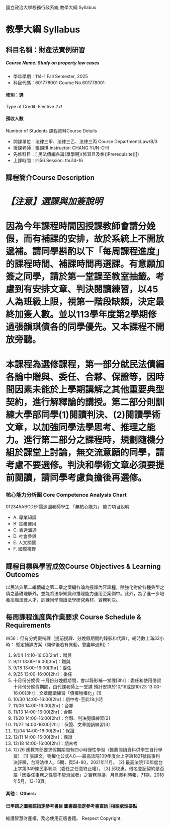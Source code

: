國立政治大學校務行政系統 教學大綱 Syllabus
# 教學大綱 Syllabus
##  科目名稱：財產法實例研習 
#####  Course Name: Study on property law cases
  * 學年學期：114-1 Fall Semester, 2025 
  * 科目代碼：601778001 Course No.601778001
#### 修別：選
Type of Credit: Elective 
_2.0_
#### 預收人數
Number of Students
課程資料Course Details
  * 開課單位：法律三甲、法律三乙、法律三丙 Course Department:Law/B/3 
  * 授課老師：張韻琪 Instructor: CHANG YUN-CHI 
  * 先修科目：[ 民法債編各論(單學期)(修習且及格)]Prerequisite([])
  * 上課時間：四56 Session: thu14-16
##  課程簡介Course Description
# _【注意】選課與加簽說明_
# 因為今年課程時間因授課教師會請分娩假，而有補課的安排，故於系統上不開放遞補。請同學斟酌以下「每周課程進度」的課程時間、補課時間再選課。有意願加簽之同學，請於第一堂課至教室抽籤。考慮到有安排文章、判決閱讀練習，以45人為班級上限，視第一階段缺額，決定最終加簽人數。並以113學年度第2學期修過張韻琪債各的同學優先。又本課程不開放旁聽。
# 本課程為選修課程，第一部分就民法債編各論中贈與、委任、合夥、保證等，因時間因素未能於上學期講解之其他重要典型契約，進行解釋論的講授。第二部分則訓練大學部同學(1)閱讀判決、(2)閱讀學術文章，以加強同學法學思考、推理之能力。進行第二部分之課程時，規劃隨機分組於課堂上討論，無交流意願的同學，請考慮不要選修。判決和學術文章必須要提前閱讀，請同學考慮負擔後再選修。
###  核心能力分析圖 Core Competence Analysis Chart
012345ABCDEF雷達圖老師學生
「無核心能力」 
能力項目說明
  * A. 專業知識
  * B. 實務運用
  * C. 表達溝通
  * D. 社會參與
  * E. 人文關懷
  * F. 國際視野
##  課程目標與學習成效Course Objectives & Learning Outcomes 
以民法典第二編債編之第二章之債編各論為授課內容課程，除強化對於各種典型之債之基礎理解外，並能將法學知識和推理能力運用至案例中。此外，為了進一步培養高階法律人才，訓練同學閱讀法學研究素材、實務判決。
##  每周課程進度與作業要求 Course Schedule & Requirements
四56：但有分娩假補課（提前授課、分娩假期間的錄影和代課），總時數上滿32小時：
暫定補課方案（開學後若有異動，會盡早通知）：
  1. 9/04 14:10-16:00[2hr]：贈與
  2. 9/11 13:00-16:00[3hr]：贈與
  3. 9/18 13:00-16:00[3hr]：委任
  4. 9/25 13:00-16:00[2hr]：委任
  5. 十月份分娩假
十月份分娩假期間，會以錄影補一堂課[3hr]：委任和使用借貸
十月份分娩假期間，由代課老師上一堂課
預計安排於10/16或是10/23 13:00-16:00[3hr]：文章閱讀練習「債權物權化」[1]
  1. 10/30 14:00-16:00[2hr]：期中考-至此18小時
  2. 11/06 14:00-16:00[2hr]：合夥
  3. 11/13 14:00-16:00[2hr]：合夥
  4. 11/20 14:00-16:00[2hr]：合夥、判決閱讀練習[2]
  5. 11/27 14:00-16:00[2hr]：保證、文章閱讀練習[3]
  6. 12/04 14:00-16:00[2hr]：保證
  7. 12/11 14:00-16:00[2hr]：保證
  8. 12/18 14:00-16:00[2hr]：期末考
  9. 12/26 應教育部要求假期期間有四小時彈性學習（推薦閱讀資料供學生自行學習）
[1] 張譯文，物權化公式4.0──最高法院109年度台上字第1821號民事判決評釋，台灣法律人，5期，頁54-80，2021年11月。
[2] 最高法院110年度台上字第349條民事判決（委任之任意終止權）。
[3] 邱玟惠，借名登記契約是否屬「因委任事務之性質不能消滅者」之實務爭議，月旦裁判時報，71期，2018年5月，13-18頁。
####  其他： Others:
####  已申請之圖書館指定參考書目  圖書館指定參考書查詢 |相關處理要點
維護智慧財產權，務必使用正版書籍。 Respect Copyright.